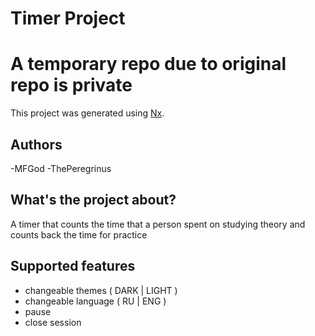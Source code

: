 # Timer Project
# A temporary repo due to original repo is private
This project was generated using [Nx](https://nx.dev).


## Authors
-MFGod
-ThePeregrinus

## What's the project about?
A timer that counts the time that a person spent on studying theory and counts back the time for practice

## Supported features
- changeable themes ( DARK | LIGHT )
- changeable language ( RU | ENG )
- pause 
- close session
